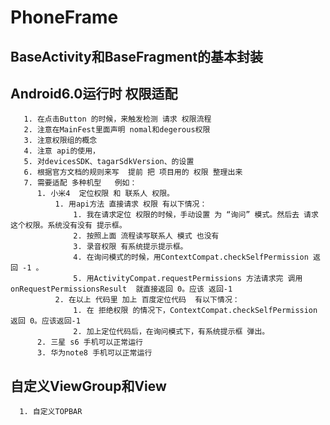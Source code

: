 # PhoneFrame
##  BaseActivity和BaseFragment的基本封装
     
## Android6.0运行时 权限适配
       1. 在点击Button 的时候，来触发检测 请求 权限流程
       2. 注意在MainFest里面声明 nomal和degerous权限
       3. 注意权限组的概念
       4. 注意 api的使用，
       5. 对devicesSDK、tagarSdkVersion、的设置
       6. 根据官方文档的规则来写  提前 把 项目用的 权限 整理出来
       7. 需要适配 多种机型   例如：
          1. 小米4  定位权限 和 联系人 权限。
              1. 用api方法 直接请求 权限 有以下情况：
                  1. 我在请求定位 权限的时候，手动设置 为 “询问” 模式。然后去 请求 这个权限。系统没有没有 提示框。
                  2. 按照上面 流程读写联系人 模式 也没有
                  3. 录音权限 有系统提示提示框。
                  4. 在询问模式的时候，用ContextCompat.checkSelfPermission 返回 -1 。
                  5. 用ActivityCompat.requestPermissions 方法请求完 调用 onRequestPermissionsResult  就直接返回 0。应该 返回-1
              2. 在以上 代码里 加上 百度定位代码  有以下情况：
                  1. 在 拒绝权限 的情况下，ContextCompat.checkSelfPermission  返回 0。应该返回-1
                  2. 加上定位代码后，在询问模式下，有系统提示框 弹出。
          2. 三星 s6 手机可以正常运行
          3. 华为note8 手机可以正常运行
## 自定义ViewGroup和View
      1. 自定义TOPBAR
  

  
